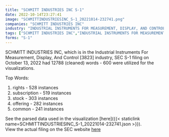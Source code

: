 ```yaml
---
title: "SCHMITT INDUSTRIES INC S-1"
date: 2022-10-14T23:27:41
image: "SCHMITTINDUSTRIESINC_S-1_20221014-232741.png"
companies: "SCHMITT INDUSTRIES INC"
industry: "INDUSTRIAL INSTRUMENTS FOR MEASUREMENT, DISPLAY, AND CONTROL"
tags: ["SCHMITT INDUSTRIES INC","INDUSTRIAL INSTRUMENTS FOR MEASUREMENT, DISPLAY, AND CONTROL","10-13-2022","S-1"]
forms: "S-1"
---
```

SCHMITT INDUSTRIES INC, which is in the Industrial Instruments For Measurement, Display, And Control [3823] industry, SEC S-1 filing on October 13, 2022 had 12788 (cleaned) words - 600 were utilized for the visualizations.

Top Words:
1. rights - 528 instances
2. subscription - 519 instances
3. stock - 303 instances
4. offering - 282 instances
5. common - 241 instances


See the parsed data used in the visualization [here]({{< staticlink name=SCHMITTINDUSTRIESINC_S-1_20221014-232741.json >}}).  
View the actual filing on the SEC website [here](https://www.sec.gov/Archives/edgar/data/922612/0001193805-22-001404.txt)